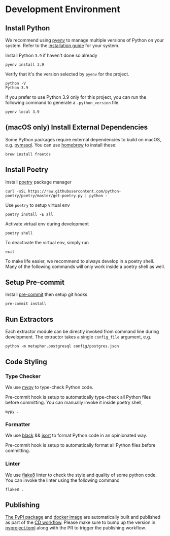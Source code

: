 # Development Environment

## Install Python

We recommend using [pyenv](https://github.com/pyenv/pyenv) to manage multiple versions of Python on your system. Refer to the [installation guide](https://github.com/pyenv/pyenv#installation) for your system.

Install Python `3.9` if haven't done so already

```shell
pyenv install 3.9
```

Verify that it's the version selected by `pyenv` for the project.

```shell
python -V
Python 3.9
```

If you prefer to use Python 3.9 only for this project, you can run the following command to generate a `.python_version` file.

```shell
pyenv local 3.9
```

## (macOS only) Install External Dependencies

Some Python packages require external dependencies to build on macOS, e.g. [pymssql](https://github.com/pymssql/pymssql). You can use [homebrew](https://brew.sh/) to install these:

```shell
brew install freetds
```

## Install Poetry

Install [poetry](https://python-poetry.org/) package manager

```shell
curl -sSL https://raw.githubusercontent.com/python-poetry/poetry/master/get-poetry.py | python -
```

Use `poetry` to setup virtual env

```shell
poetry install -E all
```

Activate virtual env during development

```shell
poetry shell
```

To deactivate the virtual env, simply run

```shell
exit
```

To make life easier, we recommend to always develop in a poetry shell. Many of the following commands will only work inside a poetry shell as well.

## Setup Pre-commit

Install [pre-commit](https://pre-commit.com/#installation) then setup git hooks

```shell
pre-commit install
```

## Run Extractors

Each extractor module can be directly invoked from command line during development. The extractor takes a single `config_file` argument, e.g.

```shell
python -m metaphor.postgresql config/postgres.json
```

## Code Styling

### Type Checker

We use [mypy](http://mypy-lang.org/) to type-check Python code.

Pre-commit hook is setup to automatically type-check all Python files before committing. You can manually invoke it inside poetry shell,

```shell
mypy .
```

### Formatter

We use [black](https://github.com/psf/black) && [isort](https://pycqa.github.io/isort/) to format Python code in an opinionated way.

Pre-commit hook is setup to automatically format all Python files before committing.

### Linter

We use [flake8](https://github.com/PyCQA/flake8) linter to check the style and quality of some python code. You can invoke the linter using the following command

```shell
flake8 .
```

## Publishing

[The PyPI package](https://pypi.org/project/metaphor-connectors/) and [docker image](https://hub.docker.com/r/metaphordata/connectors) are automatically built and published as part of the [CD workflow](../.github/workflows/cd.yml). Please make sure to bump up the version in [pyproject.toml](../pyproject.toml) along with the PR to trigger the publishing workflow.
